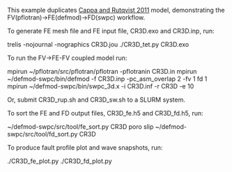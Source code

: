 This example duplicates [Cappa and Rutqvist 2011](https://agupubs.onlinelibrary.wiley.com/doi/abs/10.1029/2011GL048487) model, demonstrating the FV(pflotran)->FE(defmod)->FD(swpc) workflow.

To generate FE mesh file and FE input file, CR3D.exo and CR3D.inp, run:

trelis -nojournal -nographics CR3D.jou
./CR3D_tet.py CR3D.exo

To run the FV->FE-FV coupled model run:

mpirun ~/pflotran/src/pflotran/pflotran -pflotranin CR3D.in 
mpirun ~/defmod-swpc/bin/defmod -f CR3D.inp -pc_asm_overlap 2 -fv 1 fd 1
mpirun ~/defmod-swpc/bin/swpc_3d.x -i CR3D.inf -r CR3D -e 10

Or, submit CR3D_rup.sh and CR3D_sw.sh to a SLURM system. 

To sort the FE and FD output files, CR3D_fe.h5 and CR3D_fd.h5, run:

~/defmod-swpc/src/tool/fe_sort.py CR3D poro slip
~/defmod-swpc/src/tool/fd_sort.py CR3D

To produce fault profile plot and wave snapshots, run:

./CR3D_fe_plot.py
./CR3D_fd_plot.py

